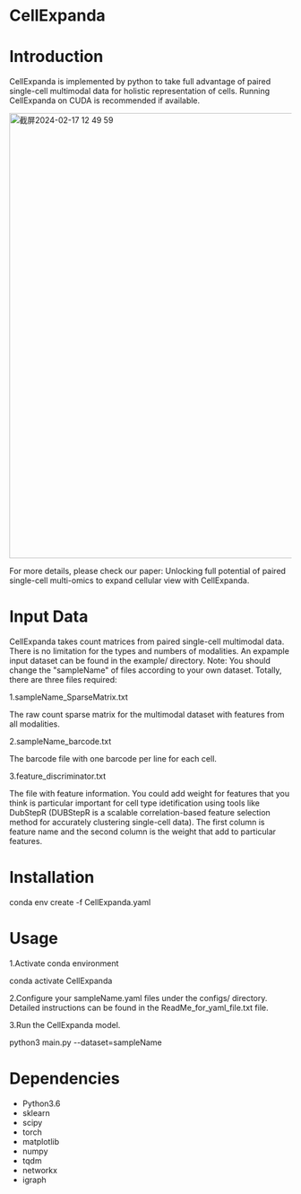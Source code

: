 # CellExpanda
# Introduction
CellExpanda is implemented by python to take full advantage of paired single-cell multimodal data for holistic representation of cells. Running CellExpanda on CUDA is recommended if available.


<img width="794" alt="截屏2024-02-17 12 49 59" src="https://github.com/labYangNJU/CellExpanda/assets/80734679/67f27cfd-621b-4fd6-81ec-cf9854baf72a">


For more details, please check our paper: Unlocking full potential of paired single-cell multi-omics to expand cellular view with CellExpanda.


# Input Data
CellExpanda takes count matrices from paired single-cell multimodal data. There is no limitation for the types and numbers of modalities.
An expample input dataset can be found in the example/ directory. Note: You should change the "sampleName" of files according to your own dataset.
Totally, there are three files required:

1.sampleName_SparseMatrix.txt 

The raw count sparse matrix for the multimodal dataset with features from all modalities.

2.sampleName_barcode.txt  

The barcode file with one barcode per line for each cell.

3.feature_discriminator.txt  

The file with feature information. You could add weight for features that you think is particular important for cell type idetification using tools like DubStepR (DUBStepR is a scalable correlation-based feature selection method for accurately clustering single-cell data). The first column is feature name and the second column is the weight that add to particular features.



# Installation
conda env create -f CellExpanda.yaml


# Usage
1.Activate conda environment

conda activate CellExpanda

2.Configure your sampleName.yaml files under the configs/ directory. Detailed instructions can be found in the ReadMe_for_yaml_file.txt file.

3.Run the CellExpanda model.

python3 main.py --dataset=sampleName


# Dependencies
+ Python3.6
+ sklearn
+ scipy
+ torch
+ matplotlib
+ numpy
+ tqdm
+ networkx
+ igraph
